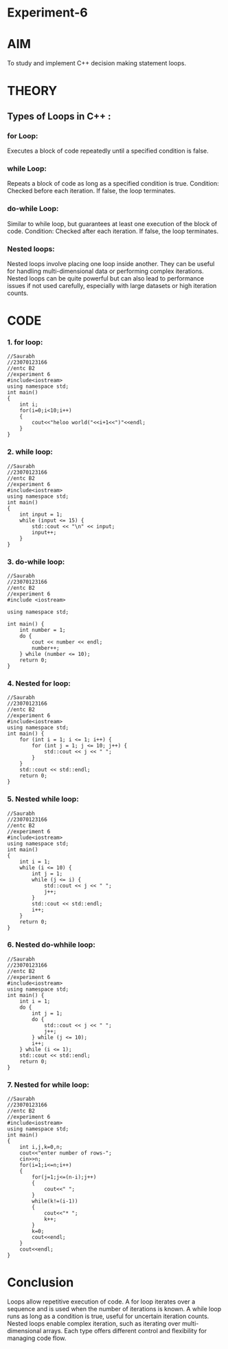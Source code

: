 # Experiment-6
# AIM
To study and implement C++ decision making statement loops.
# THEORY
## Types of Loops in C++ :
### for Loop:
Executes a block of code repeatedly until a specified condition is false.
### while Loop:
Repeats a block of code as long as a specified condition is true.
Condition: Checked before each iteration. If false, the loop terminates.
### do-while Loop:
Similar to while loop, but guarantees at least one execution of the block of code.
Condition: Checked after each iteration. If false, the loop terminates.
### Nested loops:
Nested loops involve placing one loop inside another. They can be useful for handling multi-dimensional data or performing complex iterations.
Nested loops can be quite powerful but can also lead to performance issues if not used carefully, especially with large datasets or high iteration counts.

# CODE
### 1. for loop:
```
//Saurabh
//23070123166
//entc B2
//experiment 6
#include<iostream>
using namespace std;
int main()
{
    int i;
    for(i=0;i<10;i++)
    {
        cout<<"heloo world("<<i+1<<")"<<endl;
    }
}
```

### 2. while loop:
```
//Saurabh
//23070123166
//entc B2
//experiment 6
#include<iostream>
using namespace std;
int main() 
{
    int input = 1;
    while (input <= 15) {
        std::cout << "\n" << input;
        input++;
    }
}
```

### 3. do-while loop:
```
//Saurabh
//23070123166
//entc B2
//experiment 6
#include <iostream>

using namespace std;

int main() {
    int number = 1;
    do {
        cout << number << endl;
        number++;
    } while (number <= 10);
    return 0;
}
```

### 4. Nested for loop:
```
//Saurabh
//23070123166
//entc B2
//experiment 6
#include<iostream>
using namespace std;
int main() {
    for (int i = 1; i <= 1; i++) {
        for (int j = 1; j <= 10; j++) {
            std::cout << j << " ";
        }
    }
    std::cout << std::endl;
    return 0;
}
```

### 5. Nested while loop:
```
//Saurabh
//23070123166
//entc B2
//experiment 6
#include<iostream>
using namespace std;
int main()
{
    int i = 1;
    while (i <= 10) {
        int j = 1;
        while (j <= i) {
            std::cout << j << " ";
            j++;
        }
        std::cout << std::endl;
        i++;
    }
    return 0;
}
```

### 6. Nested do-whhile loop:
```
//Saurabh
//23070123166
//entc B2
//experiment 6
#include<iostream>
using namespace std;
int main() {
    int i = 1;
    do {
        int j = 1;
        do {
            std::cout << j << " ";
            j++;
        } while (j <= 10);
        i++;
    } while (i <= 1);
    std::cout << std::endl;
    return 0;
}
```

### 7. Nested for while loop:
```
//Saurabh
//23070123166
//entc B2
//experiment 6
#include<iostream>
using namespace std;
int main()
{
    int i,j,k=0,n;
    cout<<"enter number of rows-";
    cin>>n;
    for(i=1;i<=n;i++)
    {
        for(j=1;j<=(n-i);j++)
        {
            cout<<" ";
        }
        while(k!=(i-1))
        {
            cout<<"* ";
            k++;
        }
        k=0;
        cout<<endl;
    }
    cout<<endl;
}
```

# Conclusion
Loops allow repetitive execution of code. A for loop iterates over a sequence and is used when the number of iterations is known.
A while loop runs as long as a condition is true, useful for uncertain iteration counts.
Nested loops enable complex iteration, such as iterating over multi-dimensional arrays. Each type offers different control and flexibility for managing code flow.
